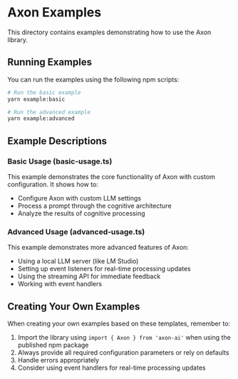 # Axon Examples

This directory contains examples demonstrating how to use the Axon library.

## Running Examples

You can run the examples using the following npm scripts:

```bash
# Run the basic example
yarn example:basic

# Run the advanced example
yarn example:advanced
```

## Example Descriptions

### Basic Usage (basic-usage.ts)

This example demonstrates the core functionality of Axon with custom configuration.
It shows how to:

-   Configure Axon with custom LLM settings
-   Process a prompt through the cognitive architecture
-   Analyze the results of cognitive processing

### Advanced Usage (advanced-usage.ts)

This example demonstrates more advanced features of Axon:

-   Using a local LLM server (like LM Studio)
-   Setting up event listeners for real-time processing updates
-   Using the streaming API for immediate feedback
-   Working with event handlers

## Creating Your Own Examples

When creating your own examples based on these templates, remember to:

1. Import the library using `import { Axon } from 'axon-ai'` when using the published npm package
2. Always provide all required configuration parameters or rely on defaults
3. Handle errors appropriately
4. Consider using event handlers for real-time processing updates
